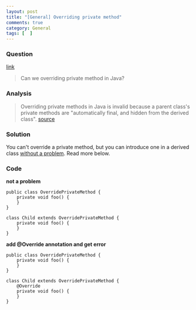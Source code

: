```yaml
---
layout: post
title: "[General] Overriding private method"
comments: true
category: General
tags: [  ]
---
```


### Question 

[link](http://stackoverflow.com/questions/2000137/overriding-private-methods-in-java)

> Can we overriding private method in Java? 

### Analysis

> Overriding private methods in Java is invalid because a parent class's private methods are "automatically final, and hidden from the derived class".  [source](http://www.linuxtopia.org/online_books/programming_books/thinking_in_java/TIJ309_006.htm)

### Solution

You can't override a private method, but you can introduce one in a derived class [without a problem](http://stackoverflow.com/a/2000156). Read more below. 

### Code

__not a problem__

	public class OverridePrivateMethod {
		private void foo() {
		}
	}
	
	class Child extends OverridePrivateMethod {
		private void foo() {
		}
	}

__add @Override annotation and get error__

	public class OverridePrivateMethod {
		private void foo() {
		}
	}
	
	class Child extends OverridePrivateMethod {
		@Override
		private void foo() {
		}
	}
